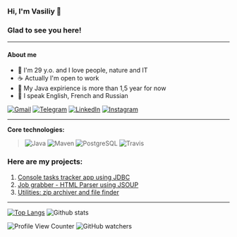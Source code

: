 ### Hi, I'm Vasiliy 👋
###
### Glad to see you here!
-------
#### About me

* :angel: I'm 29 y.o. and I love people, nature and IT
* :coffee: Actually I'm open to work
* :hatched_chick: My Java expirience is more than 1,5 year for now 
* :speech_balloon: I speak English, French and Russian 

[![Gmail](https://img.shields.io/badge/Gmail-D14836?style=for-the-badge&logo=gmail&logoColor=white)](mailto:vasiliy.krasov@gmail.com)
[![Telegram](https://img.shields.io/badge/Telegram-2CA5E0?style=for-the-badge&logo=telegram&logoColor=white)](https://www.t.me/krasobas)
[![LinkedIn](https://img.shields.io/badge/linkedin-%230077B5.svg?style=for-the-badge&logo=linkedin&logoColor=white)](https://www.linkedin.com/in/krasobas/)
[![Instagram](https://img.shields.io/badge/vsl.krsv-%23E4405F.svg?style=for-the-badge&logo=Instagram&logoColor=white)](https://www.instagram.com/vsl.krsv/)

-------
<b>Core technologies:</b>
> ![Java](https://img.shields.io/badge/Java-%3E%3D%208-orange) 
![Maven](https://img.shields.io/badge/Maven-3-red)
![PostgreSQL](https://img.shields.io/badge/PostgreSQL-%3E%3D%209-blue)
![Travis](https://img.shields.io/badge/Travis-CI-succes)
<!--![Spring](https://img.shields.io/badge/Spring-%3E%3D%205.0-green)
![Hibernate](https://img.shields.io/badge/Hibernate-%3E%3D%205.0-yellow)-->

### Here are my projects:
1. [Console tasks tracker app using JDBC](https://github.com/Krasobas/job4j_tracker_app)
2. [Job grabber - HTML Parser using JSOUP](https://github.com/Krasobas/job4j_grabber)
3. [Utilities: zip archiver and file finder](https://github.com/Krasobas/job4j_utilities)

-------

[![Top Langs](https://github-readme-stats.vercel.app/api/top-langs/?username=Krasobas&layout=compact)](https://github.com/Krasobas/github-readme-stats)
![Github stats](https://github-readme-stats.vercel.app/api?username=Krasobas&hide=stars,prs,issues,contribs)

![Profile View Counter](https://komarev.com/ghpvc/?username=Krasobas)
![GitHub watchers](https://img.shields.io/github/watchers/krasobas/krasobas?style=social)

<!--
**Krasobas/Krasobas** is a ✨ _special_ ✨ repository because its `README.md` (this file) appears on your GitHub profile.

Here are some ideas to get you started:

- 🔭 I’m currently working on ...
- 🌱 I’m currently learning ...
- 👯 I’m looking to collaborate on ...
- 🤔 I’m looking for help with ...
- 💬 Ask me about ...
- 📫 How to reach me: ...
- 😄 Pronouns: ...
- ⚡ Fun fact: ...
-->
